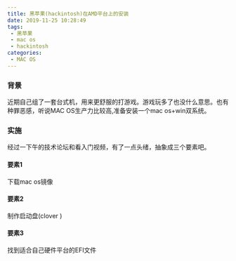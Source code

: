 ```yaml
---
title: 黑苹果(hackintosh)在AMD平台上的安装 
date: 2019-11-25 10:28:49
tags:
 - 黑苹果
 - mac os
 - hackintosh
categories:
 - MAC OS
---
```


### 背景
近期自己组了一套台式机，用来更舒服的打游戏。游戏玩多了也没什么意思。也有种罪恶感，听说MAC OS生产力比较高,准备安装一个mac os+win双系统。
### 实施
经过一下午的技术论坛和看入门视频，有了一点头绪，抽象成三个要素吧。
#### 要素1
下载mac os镜像
#### 要素2
制作启动盘(clover  )
#### 要素3
找到适合自己硬件平台的EFI文件

